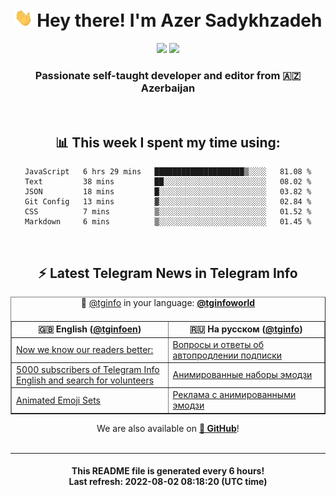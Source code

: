 <div align="center">
	<div>
		<h1>
      <img src="./assets/hi.gif" width="30px"> Hey there! I'm Azer Sadykhzadeh
    </h1>
    <img height="18" src="https://komarev.com/ghpvc/?username=sadykhzadeh&label=Views&color=2081c1&style=flat-square" />
		<a href="https://wakatime.com/@Azer"> <img height="18" src="https://wakatime.com/badge/user/f80ae27a-c328-426f-a381-bc84136e2dd6.svg" /> </a>
    <h3>
      Passionate self-taught developer and editor from 🇦🇿 Azerbaijan
    </h3>
  </div>
  <br>

<h2>📊 This week I spent my time using:</h2>

<!--START_SECTION:waka-->

```text
JavaScript   6 hrs 29 mins   ████████████████████▒░░░░   81.08 %
Text         38 mins         ██░░░░░░░░░░░░░░░░░░░░░░░   08.02 %
JSON         18 mins         █░░░░░░░░░░░░░░░░░░░░░░░░   03.82 %
Git Config   13 mins         ▓░░░░░░░░░░░░░░░░░░░░░░░░   02.84 %
CSS          7 mins          ▒░░░░░░░░░░░░░░░░░░░░░░░░   01.52 %
Markdown     6 mins          ▒░░░░░░░░░░░░░░░░░░░░░░░░   01.45 %
```

<!--END_SECTION:waka-->

<br>

<h2>⚡️ Latest Telegram News in Telegram Info</h2>
  <table border>
		<tr>
			<th width="50%">🇬🇧 English (<a href="https://t.me/tginfoen">@tginfoen</a>)</th>
			<th>🇷🇺 На русском (<a href="https://t.me/tginfo">@tginfo</a>)</th>
		</tr>
		<caption>🚩 <a href="https://t.me/tginfo">@tginfo</a> in your language: <a href="https://t.me/tginfoworld"><b>@tginfoworld</b></a><caption/>
  <tr><td><a href="https://t.me/tginfoen/1460">Now we know our readers better:</a></td>
    <td><a href="https://t.me/tginfo/3387">Вопросы и ответы об автопродлении подписки</a></td></tr><tr><td><a href="https://t.me/tginfoen/1459">5000 subscribers of Telegram Info English and search for volunteers</a></td>
    <td><a href="https://t.me/tginfo/3386">Анимированные наборы эмодзи</a></td></tr><tr><td><a href="https://t.me/tginfoen/1458">Animated Emoji Sets</a></td>
    <td><a href="https://t.me/tginfo/3385">Реклама с анимированными эмодзи</a></td></tr>
</table>
We are also available on <a href="https://github.com/tginfo"><b>🐙 GitHub</b></a>!
</div>

<br>
<hr>
<h4 align="center">This README file is generated <b>every 6 hours</b>!</br>Last refresh: <b>2022-08-02 08:18:20 (UTC time)</b></h4>
